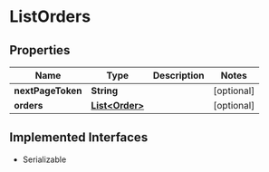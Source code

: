 

# ListOrders


## Properties

| Name | Type | Description | Notes |
|------------ | ------------- | ------------- | -------------|
|**nextPageToken** | **String** |  |  [optional] |
|**orders** | [**List&lt;Order&gt;**](Order.md) |  |  [optional] |


## Implemented Interfaces

* Serializable

